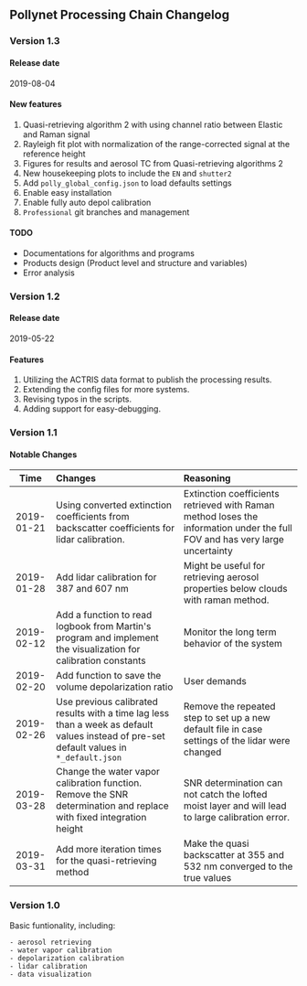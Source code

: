 ## Pollynet Processing Chain Changelog

### Version 1.3

#### Release date

2019-08-04

#### New features

1. Quasi-retrieving algorithm 2 with using channel ratio between Elastic and Raman signal
2. Rayleigh fit plot with normalization of the range-corrected signal at the reference height
3. Figures for results and aerosol TC from Quasi-retrieving algorithms 2
4. New housekeeping plots to include the `EN` and `shutter2`
5. Add `polly_global_config.json` to load defaults settings
6. Enable easy installation
7. Enable fully auto depol calibration
8. `Professional` git branches and management
   
#### TODO 

* Documentations for algorithms and programs
* Products design (Product level and structure and variables)
* Error analysis

### Version 1.2

#### Release date

2019-05-22

#### Features

1. Utilizing the ACTRIS data format to publish the processing results.
2. Extending the config files for more systems.
3. Revising typos in the scripts.
4. Adding support for easy-debugging.

### Version 1.1

#### Notable Changes

|Time|Changes|Reasoning|
|:--:|:------|:--------|
|2019-01-21|Using converted extinction coefficients from backscatter coefficients for lidar calibration.|Extinction coefficients retrieved with Raman method loses the information under the full FOV and has very large uncertainty|
|2019-01-28|Add lidar calibration for 387 and 607 nm|Might be useful for retrieving aerosol properties below clouds with raman method.|
|2019-02-12|Add a function to read logbook from Martin's program and implement the visualization for calibration constants|Monitor the long term behavior of the system|
|2019-02-20|Add function to save the volume depolarization ratio|User demands|
|2019-02-26|Use previous calibrated results with a time lag less than a week as default values instead of pre-set default values in `*_default.json`|Remove the repeated step to set up a new default file in case settings of the lidar were changed|
|2019-03-28|Change the water vapor calibration function. Remove the SNR determination and replace with fixed integration height|SNR determination can not catch the lofted moist layer and will lead to large calibration error.|
|2019-03-31|Add more iteration times for the quasi-retrieving method|Make the quasi backscatter at 355 and 532 nm converged to the true values|

### Version 1.0

Basic funtionality, including:

    - aerosol retrieving
    - water vapor calibration
    - depolarization calibration
    - lidar calibration
    - data visualization